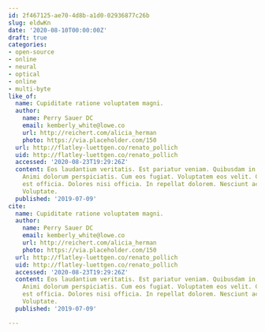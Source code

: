 ```yaml
---
id: 2f467125-ae70-4d8b-a1d0-02936877c26b
slug: eldwKn
date: '2020-08-10T00:00:00Z'
draft: true
categories:
- open-source
- online
- neural
- optical
- online
- multi-byte
like_of:
  name: Cupiditate ratione voluptatem magni.
  author:
    name: Perry Sauer DC
    email: kemberly_white@lowe.co
    url: http://reichert.com/alicia_herman
    photo: https://via.placeholder.com/150
  url: http://flatley-luettgen.co/renato_pollich
  uid: http://flatley-luettgen.co/renato_pollich
  accessed: '2020-08-23T19:29:26Z'
  content: Eos laudantium veritatis. Est pariatur veniam. Quibusdam in dignissimos.
    Animi dolorum perspiciatis. Cum eos fugiat. Voluptatem eos velit. Consectetur
    est officia. Dolores nisi officia. In repellat dolorem. Nesciunt accusantium distinctio.
    Voluptate.
  published: '2019-07-09'
cite:
  name: Cupiditate ratione voluptatem magni.
  author:
    name: Perry Sauer DC
    email: kemberly_white@lowe.co
    url: http://reichert.com/alicia_herman
    photo: https://via.placeholder.com/150
  url: http://flatley-luettgen.co/renato_pollich
  uid: http://flatley-luettgen.co/renato_pollich
  accessed: '2020-08-23T19:29:26Z'
  content: Eos laudantium veritatis. Est pariatur veniam. Quibusdam in dignissimos.
    Animi dolorum perspiciatis. Cum eos fugiat. Voluptatem eos velit. Consectetur
    est officia. Dolores nisi officia. In repellat dolorem. Nesciunt accusantium distinctio.
    Voluptate.
  published: '2019-07-09'

---
```



